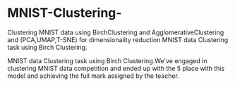 # MNIST-Clustering-
Clustering MNIST data using BirchClustering and AgglomerativeClustering and (PCA,UMAP,T-SNE) for dimensionality reduction  MNIST data Clustering task using Birch Clustering.

MNIST data Clustering task using Birch Clustering.We've engaged in clustering MNIST data competition and ended up with the 5 place with this model and achieving the full mark assigned by the teacher.
